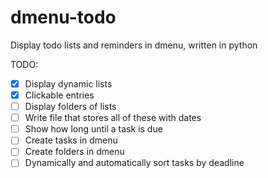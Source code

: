 # dmenu-todo
Display todo lists and reminders in dmenu, written in python

TODO:
- [x] Display dynamic lists
- [x] Clickable entries
- [ ] Display folders of lists
- [ ] Write file that stores all of these with dates
- [ ] Show how long until a task is due
- [ ] Create tasks in dmenu
- [ ] Create folders in dmenu
- [ ] Dynamically and automatically sort tasks by deadline

